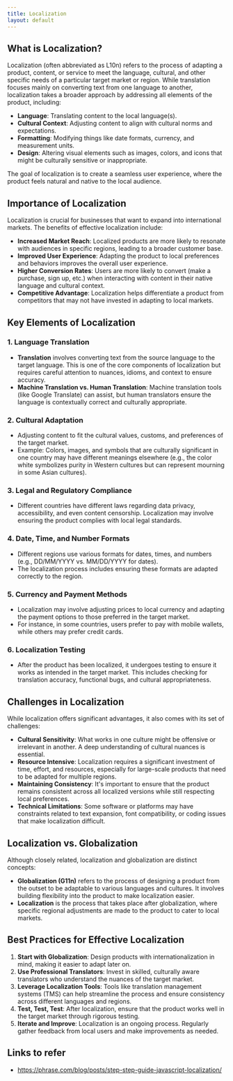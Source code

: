 ```yaml
---
title: Localization
layout: default
---
```


## What is Localization?

Localization (often abbreviated as L10n) refers to the process of adapting a product, content, or service to meet the language, cultural, and other specific needs of a particular target market or region. While translation focuses mainly on converting text from one language to another, localization takes a broader approach by addressing all elements of the product, including:

- **Language**: Translating content to the local language(s).
- **Cultural Context**: Adjusting content to align with cultural norms and expectations.
- **Formatting**: Modifying things like date formats, currency, and measurement units.
- **Design**: Altering visual elements such as images, colors, and icons that might be culturally sensitive or inappropriate.

The goal of localization is to create a seamless user experience, where the product feels natural and native to the local audience.

## Importance of Localization

Localization is crucial for businesses that want to expand into international markets. The benefits of effective localization include:

- **Increased Market Reach**: Localized products are more likely to resonate with audiences in specific regions, leading to a broader customer base.
- **Improved User Experience**: Adapting the product to local preferences and behaviors improves the overall user experience.
- **Higher Conversion Rates**: Users are more likely to convert (make a purchase, sign up, etc.) when interacting with content in their native language and cultural context.
- **Competitive Advantage**: Localization helps differentiate a product from competitors that may not have invested in adapting to local markets.

## Key Elements of Localization

### 1. **Language Translation**
   - **Translation** involves converting text from the source language to the target language. This is one of the core components of localization but requires careful attention to nuances, idioms, and context to ensure accuracy.
   - **Machine Translation vs. Human Translation**: Machine translation tools (like Google Translate) can assist, but human translators ensure the language is contextually correct and culturally appropriate.

### 2. **Cultural Adaptation**
   - Adjusting content to fit the cultural values, customs, and preferences of the target market.
   - Example: Colors, images, and symbols that are culturally significant in one country may have different meanings elsewhere (e.g., the color white symbolizes purity in Western cultures but can represent mourning in some Asian cultures).

### 3. **Legal and Regulatory Compliance**
   - Different countries have different laws regarding data privacy, accessibility, and even content censorship. Localization may involve ensuring the product complies with local legal standards.

### 4. **Date, Time, and Number Formats**
   - Different regions use various formats for dates, times, and numbers (e.g., DD/MM/YYYY vs. MM/DD/YYYY for dates).
   - The localization process includes ensuring these formats are adapted correctly to the region.

### 5. **Currency and Payment Methods**
   - Localization may involve adjusting prices to local currency and adapting the payment options to those preferred in the target market.
   - For instance, in some countries, users prefer to pay with mobile wallets, while others may prefer credit cards.

### 6. **Localization Testing**
   - After the product has been localized, it undergoes testing to ensure it works as intended in the target market. This includes checking for translation accuracy, functional bugs, and cultural appropriateness.

## Challenges in Localization

While localization offers significant advantages, it also comes with its set of challenges:

- **Cultural Sensitivity**: What works in one culture might be offensive or irrelevant in another. A deep understanding of cultural nuances is essential.
- **Resource Intensive**: Localization requires a significant investment of time, effort, and resources, especially for large-scale products that need to be adapted for multiple regions.
- **Maintaining Consistency**: It's important to ensure that the product remains consistent across all localized versions while still respecting local preferences.
- **Technical Limitations**: Some software or platforms may have constraints related to text expansion, font compatibility, or coding issues that make localization difficult.

## Localization vs. Globalization

Although closely related, localization and globalization are distinct concepts:

- **Globalization (G11n)** refers to the process of designing a product from the outset to be adaptable to various languages and cultures. It involves building flexibility into the product to make localization easier.
- **Localization** is the process that takes place after globalization, where specific regional adjustments are made to the product to cater to local markets.

## Best Practices for Effective Localization

1. **Start with Globalization**: Design products with internationalization in mind, making it easier to adapt later on.
2. **Use Professional Translators**: Invest in skilled, culturally aware translators who understand the nuances of the target market.
3. **Leverage Localization Tools**: Tools like translation management systems (TMS) can help streamline the process and ensure consistency across different languages and regions.
4. **Test, Test, Test**: After localization, ensure that the product works well in the target market through rigorous testing.
5. **Iterate and Improve**: Localization is an ongoing process. Regularly gather feedback from local users and make improvements as needed.


## Links to refer
* https://phrase.com/blog/posts/step-step-guide-javascript-localization/
